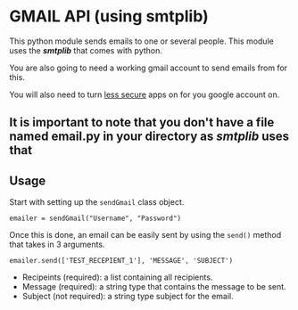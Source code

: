 # GMAIL API (using smtplib)

This python module sends emails to one or several people. This module uses the ***smtplib*** that comes with python.

You are also going to need a working gmail account to send emails from for this.

You will also need to turn [less secure](https://www.google.com/settings/security/lesssecureapps) apps on for you google account on.

## It is important to note that you don't have a file named email.py in your directory as ***smtplib*** uses that

## Usage

Start with setting up the `sendGmail` class object.

    emailer = sendGmail("Username", "Password")

Once this is done, an email can be easily sent by using the `send()` method that takes in 3 arguments.

    emailer.send(['TEST_RECEPIENT_1'], 'MESSAGE', 'SUBJECT')

- Recipeints (required): a list containing all recipients.
- Message (required): a string type that contains the message to be sent.
- Subject (not required): a string type subject for the email.

